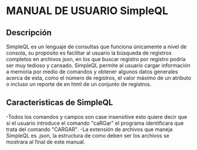# MANUAL DE USUARIO SimpleQL
## Descripción
SimpleQL es un lenguaje de consultas que funciona únicamente a nivel de consola, su propósito es facilitar al usuario la búsqueda de registros completos en archivos json, en los que buscar registro por registro podría ser muy tedioso y cansado. SimpleQL permite al usuario cargar información a memoria por medio de comandos y obtener algunos datos generales acerca de esta, como el número de registros, el valor máximo de un atributo o incluso un reporte de en html de un conjunto de registros. 

## Caracteristicas de SimpleQL
-Todos los comandos y campos son case insensitive esto quiere decir que si el usuario introduce el comando "caRGar" el programa identificara que trata del comando "CARGAR".
-La extensión de archivos que maneja SimpleQL es .json, la estructura de como deben ser los archivos se mostrara al final de este manual. 


